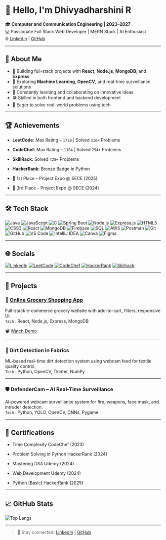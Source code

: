 # 👋 Hello, I'm Dhivyadharshini R

🎓 **Computer and Communication Engineering | 2023–2027**  
💻 Passionate Full Stack Web Developer | MERN Stack | AI Enthusiast  
🌐 [LinkedIn](https://www.linkedin.com/in/dhivyadharshini8) | [GitHub](https://github.com/dhivyadharshini15102005)

---

## 🌟 About Me

- 🔭 Building full-stack projects with **React**, **Node.js**, **MongoDB**, and **Express**
- 🤖 Exploring **Machine Learning**, **OpenCV**, and real-time surveillance solutions
- 🌱 Constantly learning and collaborating on innovative ideas
- 🛠 Skilled in both frontend and backend development
- 🎯 Eager to solve real-world problems using tech

---

## 🏆 Achievements

- **LeetCode:** Max Rating – `1729` | Solved `216+` Problems
  
- **CodeChef:** Max Rating – `1184` | Solved `254+` Problems
   
- **SkillRack:** Solved `425+` Problems
  
- **HackerRank:** Bronze Badge in Python
   
- 🥇 1st Place – Project Expo @ SECE (2025)
  
- 🥉 3rd Place – Project Expo @ SECE (2024)

---

## 🛠️ Tech Stack
![Java](https://img.shields.io/badge/Java-%23ED8B00.svg?style=for-the-badge&logo=java&logoColor=white)
![JavaScript](https://img.shields.io/badge/JavaScript-%23F7DF1E.svg?style=for-the-badge&logo=javascript&logoColor=black)
![C](https://img.shields.io/badge/C-%2300599C.svg?style=for-the-badge&logo=c&logoColor=white)
![Spring Boot](https://img.shields.io/badge/Spring%20Boot-%236DB33F.svg?style=for-the-badge&logo=spring-boot&logoColor=white)
![Node.js](https://img.shields.io/badge/Node.js-%23339933.svg?style=for-the-badge&logo=node.js&logoColor=white)
![Express.js](https://img.shields.io/badge/Express.js-%23000000.svg?style=for-the-badge&logo=express&logoColor=white)
![HTML5](https://img.shields.io/badge/HTML5-%23E34F26.svg?style=for-the-badge&logo=html5&logoColor=white)
![CSS3](https://img.shields.io/badge/CSS3-%231572B6.svg?style=for-the-badge&logo=css3&logoColor=white)
![React](https://img.shields.io/badge/React-%2361DAFB.svg?style=for-the-badge&logo=react&logoColor=black)
![MongoDB](https://img.shields.io/badge/MongoDB-%2347A248.svg?style=for-the-badge&logo=mongodb&logoColor=white)
![Firebase](https://img.shields.io/badge/Firebase-%23FFCA28.svg?style=for-the-badge&logo=firebase&logoColor=black)
![SQL](https://img.shields.io/badge/SQL-%2300758F.svg?style=for-the-badge&logo=postgresql&logoColor=white)
![AWS](https://img.shields.io/badge/AWS-%23FF9900.svg?style=for-the-badge&logo=amazonaws&logoColor=white)
![Postman](https://img.shields.io/badge/Postman-%23FF6C37.svg?style=for-the-badge&logo=postman&logoColor=white)
![Git](https://img.shields.io/badge/Git-%23F05032.svg?style=for-the-badge&logo=git&logoColor=white)
![GitHub](https://img.shields.io/badge/GitHub-%23121011.svg?style=for-the-badge&logo=github&logoColor=white)
![VS Code](https://img.shields.io/badge/VSCode-%23007ACC.svg?style=for-the-badge&logo=visual-studio-code&logoColor=white)
![IntelliJ IDEA](https://img.shields.io/badge/IntelliJIDEA-%23000000.svg?style=for-the-badge&logo=intellijidea&logoColor=white)
![Canva](https://img.shields.io/badge/Canva-%2300C4CC.svg?style=for-the-badge&logo=canva&logoColor=white)
![Figma](https://img.shields.io/badge/Figma-%23F24E1E.svg?style=for-the-badge&logo=figma&logoColor=white)


---
## 🌐 Socials

[![LinkedIn](https://img.shields.io/badge/LinkedIn-%230A66C2.svg?style=for-the-badge&logo=linkedin&logoColor=white)](https://www.linkedin.com/in/dhivyadharshini8)
[![LeetCode](https://img.shields.io/badge/LeetCode-%23FFA116.svg?style=for-the-badge&logo=leetcode&logoColor=black)](https://leetcode.com/u/23CCE012/)
[![CodeChef](https://img.shields.io/badge/CodeChef-%234A4A4A.svg?style=for-the-badge&logo=codechef&logoColor=white)](https://www.codechef.com/users/dhivya89)
[![HackerRank](https://img.shields.io/badge/HackerRank-%232EC866.svg?style=for-the-badge&logo=hackerrank&logoColor=white)](https://www.hackerrank.com/profile/dhivyadharshin79)
[![Skillrack](https://img.shields.io/badge/Skillrack-%2318C964.svg?style=for-the-badge&logo=codeforces&logoColor=white)](http://www.skillrack.com/profile/484030/ac0238b984304f59119ae771a92373a395a9eb63)

---

## 📁 Projects

### 🛒 [Online Grocery Shopping App](https://github.com/dhivyadharshini15102005/groceryfrontend)
Full-stack e-commerce grocery website with add-to-cart, filters, responsive UI.  
`Tech:` React, Node.js, Express, MongoDB

📽️ [Watch Demo](https://drive.google.com/file/d/1onZfuDxozUo23XFyzwZcD9Jaxs65cdFE/view?usp=sharing)

---

### 🧠 Dirt Detection in Fabrics
ML-based real-time dirt detection system using webcam feed for textile quality control.  
`Tech:` Python, OpenCV, Tkinter, NumPy

---

### 🛡️ DefenderCam – AI Real-Time Surveillance
AI-powered webcam surveillance system for fire, weapons, face mask, and intruder detection.  
`Tech:` Python, YOLO, OpenCV, CNNs, Pygame

---

## 📜 Certifications

- Time Complexity           CodeChef (2023)
   
- Problem Solving in Python HackerRank (2024)
   
- Mastering DSA             Udemy (2024)
  
- Web Development           Udemy (2024)
   
- Python (Basic)            HackerRank (2025)

---

## 📈 GitHub Stats

![Top Langs](https://github-readme-stats.vercel.app/api/top-langs/?username=dhivyadharshini15102005&layout=compact&theme=tokyonight)

---

> 🔗 Stay connected: [LinkedIn](https://www.linkedin.com/in/dhivyadharshini8) | [GitHub](https://github.com/dhivyadharshini15102005)



